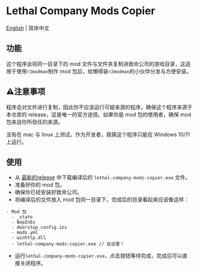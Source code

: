 # Lethal Company Mods Copier

[English](./README.md) | 简体中文

## 功能

这个程序会将同一目录下的 mod 文件与文件夹复制进致命公司的游戏目录，这适用于使用`r2modman`制作 mod 包后，给懒得装`r2modman`的小伙伴分发与方便安装。

## :warning:注意事项

程序会对文件进行复制，因此你不应该运行可疑来源的程序。确保这个程序来源于本仓库的 release，这是唯一的官方途径。如果你是 mod 包的使用者，确保 mod 包来自你所信任的来源。

没有在 mac 与 linux 上测试。作为开发者，我猜这个程序只能在 Windows 10/11 上运行。

## 使用

- 从 [最新的release](https://github.com/s3xysteak/lethal-company-mods-copier/releases) 中下载编译后的 `lethal-company-mods-copier.exe` 文件。
- 准备好你的 mod 包。
- 确保你已经安装好致命公司。
- 将编译后的文件放入 mod 包同一目录下，完成后的目录看起来应该像这样：

```
- Mod 包
  - _state
  - BepInEx
  - doorstop_config.ini
  - mods.yml
  - winhttp.dll
  - lethal-company-mods-copier.exe // 在这里！
```

- 运行`lethal-company-mods-copier.exe`，点击按钮等待完成，完成后可以直接关闭程序。

